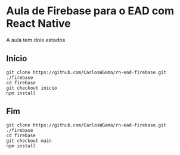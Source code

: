 # Aula de Firebase para o EAD com React Native


A aula tem dois estados

## Início

```
git clone https://github.com/CarlosWGama/rn-ead-firebase.git   ./firebase
cd firebase
git checkout inicio
npm install
```


## Fim

```
git clone https://github.com/CarlosWGama/rn-ead-firebase.git   ./firebase
cd firebase
git checkout main
npm install
```

